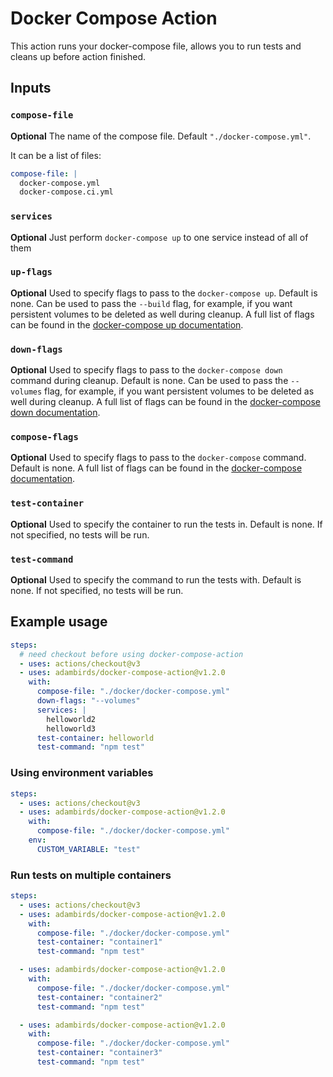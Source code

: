 # Docker Compose Action

This action runs your docker-compose file, allows you to run tests and cleans up before action finished.

## Inputs

### `compose-file`

**Optional** The name of the compose file. Default `"./docker-compose.yml"`.

It can be a list of files:

```yml
compose-file: |
  docker-compose.yml
  docker-compose.ci.yml
```

### `services`

**Optional** Just perform `docker-compose up` to one service instead of all of them

### `up-flags`

**Optional** Used to specify flags to pass to the `docker-compose up`. Default is none. Can be used to pass the `--build` flag, for example, if you want persistent volumes to be deleted as well during cleanup. A full list of flags can be found in the [docker-compose up documentation](https://docs.docker.com/compose/reference/up/).

### `down-flags`

**Optional** Used to specify flags to pass to the `docker-compose down` command during cleanup. Default is none. Can be used to pass the `--volumes` flag, for example, if you want persistent volumes to be deleted as well during cleanup. A full list of flags can be found in the [docker-compose down documentation](https://docs.docker.com/compose/reference/down/).

### `compose-flags`

**Optional** Used to specify flags to pass to the `docker-compose` command. Default is none. A full list of flags can be found in the [docker-compose documentation](https://docs.docker.com/compose/reference/#command-options-overview-and-help).

### `test-container`

**Optional** Used to specify the container to run the tests in. Default is none. If not specified, no tests will be run.

### `test-command`

**Optional** Used to specify the command to run the tests with. Default is none. If not specified, no tests will be run.

## Example usage

```yaml
steps:
  # need checkout before using docker-compose-action
  - uses: actions/checkout@v3
  - uses: adambirds/docker-compose-action@v1.2.0
    with:
      compose-file: "./docker/docker-compose.yml"
      down-flags: "--volumes"
      services: |
        helloworld2
        helloworld3
      test-container: helloworld
      test-command: "npm test"
```

### Using environment variables

```yaml
steps:
  - uses: actions/checkout@v3
  - uses: adambirds/docker-compose-action@v1.2.0
    with:
      compose-file: "./docker/docker-compose.yml"
    env:
      CUSTOM_VARIABLE: "test"
```

### Run tests on multiple containers

```yaml
steps:
  - uses: actions/checkout@v3
  - uses: adambirds/docker-compose-action@v1.2.0
    with:
      compose-file: "./docker/docker-compose.yml"
      test-container: "container1"
      test-command: "npm test"

  - uses: adambirds/docker-compose-action@v1.2.0
    with:
      compose-file: "./docker/docker-compose.yml"
      test-container: "container2"
      test-command: "npm test"

  - uses: adambirds/docker-compose-action@v1.2.0
    with:
      compose-file: "./docker/docker-compose.yml"
      test-container: "container3"
      test-command: "npm test"
```
